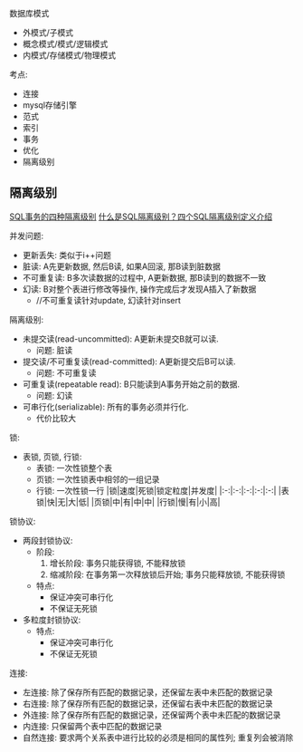 数据库模式
* 外模式/子模式
* 概念模式/模式/逻辑模式
* 内模式/存储模式/物理模式
  
考点:
* 连接
* mysql存储引擎
* 范式
* 索引
* 事务
* 优化
* 隔离级别

## 隔离级别
[SQL事务的四种隔离级别](https://blog.csdn.net/kai161/article/details/39480445)
[什么是SQL隔离级别？四个SQL隔离级别定义介绍](https://www.2cto.com/database/201805/746823.html)

并发问题:
* 更新丢失: 类似于i++问题
* 脏读: A先更新数据, 然后B读, 如果A回滚, 那B读到脏数据
* 不可重复读: B多次读数据的过程中, A更新数据, 那B读到的数据不一致
* 幻读: B对整个表进行修改等操作, 操作完成后才发现A插入了新数据
    * //不可重复读针对update, 幻读针对insert
  
隔离级别:
* 未提交读(read-uncommitted): A更新未提交B就可以读. 
    * 问题: 脏读
* 提交读/不可重复读(read-committed): A更新提交后B可以读. 
    * 问题: 不可重复读
* 可重复读(repeatable read): B只能读到A事务开始之前的数据. 
    * 问题: 幻读
* 可串行化(serializable): 所有的事务必须并行化. 
    * 代价比较大

锁:
* 表锁, 页锁, 行锁:
    * 表锁: 一次性锁整个表
    * 页锁: 一次性锁表中相邻的一组记录
    * 行锁: 一次性锁一行
        |锁|速度|死锁|锁定粒度|并发度|
        |:-:|:-:|:-:|:-:|:-:|
        |表锁|快|无|大|低|
        |页锁|中|有|中|中|
        |行锁|慢|有|小|高|

      
锁协议:
* 两段封锁协议:
    * 阶段:
        1. 增长阶段: 事务只能获得锁, 不能释放锁
        2. 缩减阶段: 在事务第一次释放锁后开始; 事务只能释放锁, 不能获得锁
    * 特点:
        * 保证冲突可串行化
        * 不保证无死锁
* 多粒度封锁协议:
    * 特点: 
        * 保证冲突可串行化
        * 不保证无死锁



连接:
* 左连接: 除了保存所有匹配的数据记录，还保留左表中未匹配的数据记录
* 右连接: 除了保存所有匹配的数据记录，还保留右表中未匹配的数据记录
* 外连接: 除了保存所有匹配的数据记录，还保留两个表中未匹配的数据记录
* 内连接: 只保留两个表中匹配的数据记录
* 自然连接: 要求两个关系表中进行比较的必须是相同的属性列; 重复列会被消除